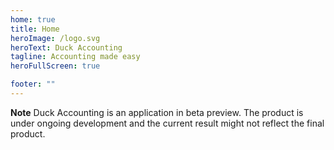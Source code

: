 ```yaml
---
home: true
title: Home
heroImage: /logo.svg
heroText: Duck Accounting
tagline: Accounting made easy
heroFullScreen: true

footer: ""
---
```


<!--
Did you ever dream about entrepreneurship, starting your own business? Maybe alongside your current employment, but fear the burden of bureaucracy? Duck Accounting makes it easy for you to make your dream come true. Start into your entrepreneurship with ease by using Duck Accounting.
-->

**Note** Duck Accounting is an application in beta preview. The product is under ongoing development and the current result might not reflect the final product.

<Profile1/>
